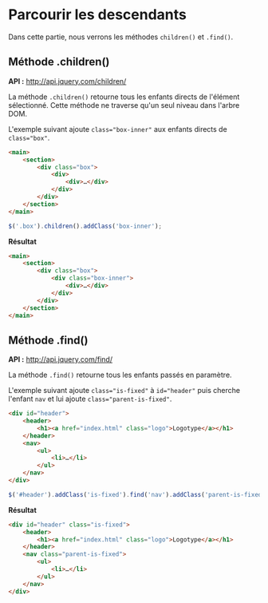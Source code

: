# Parcourir les descendants

Dans cette partie, nous verrons les méthodes `children()` et `.find()`.

## Méthode .children()

**API :** http://api.jquery.com/children/

La méthode `.children()` retourne tous les enfants directs de l'élément sélectionné.
Cette méthode ne traverse qu'un seul niveau dans l'arbre DOM.

L'exemple suivant ajoute `class="box-inner"` aux enfants directs de `class="box"`.

```html
<main>
    <section>
        <div class="box">
            <div>
                <div>…</div>
            </div>
        </div>
    </section>
</main>
```

```js
$('.box').children().addClass('box-inner');
```

**Résultat**

```html
<main>
    <section>
        <div class="box">
            <div class="box-inner">
                <div>…</div>
            </div>
        </div>
    </section>
</main>
```

## Méthode .find()

**API :** http://api.jquery.com/find/

La méthode `.find()` retourne tous les enfants passés en paramètre.

L'exemple suivant ajoute `class="is-fixed"` à `id="header"` puis cherche l'enfant `nav` et lui ajoute  `class="parent-is-fixed"`.

```html
<div id="header">
	<header>
		<h1><a href="index.html" class="logo">Logotype</a></h1>
	</header>
	<nav>
		<ul>
			<li>…</li>
		</ul>
	</nav>
</div>
```

```js
$('#header').addClass('is-fixed').find('nav').addClass('parent-is-fixed');
```

**Résultat**

```html
<div id="header" class="is-fixed">
	<header>
		<h1><a href="index.html" class="logo">Logotype</a></h1>
	</header>
	<nav class="parent-is-fixed">
		<ul>
			<li>…</li>
		</ul>
	</nav>
</div>
```
